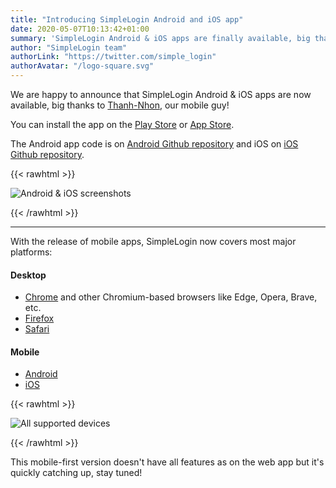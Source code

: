 ```yaml
---
title: "Introducing SimpleLogin Android and iOS app"
date: 2020-05-07T10:13:42+01:00
summary: 'SimpleLogin Android & iOS apps are finally available, big thanks to [Thanh-Nhon](/about), our iOS/Mac/Android expert!'
author: "SimpleLogin team"
authorLink: "https://twitter.com/simple_login"
authorAvatar: "/logo-square.svg"
---
```


We are happy to announce that SimpleLogin Android & iOS apps are now available, big thanks to [Thanh-Nhon](/about), our mobile guy!

You can install the app on the [Play Store](https://play.google.com/store/apps/details?id=io.simplelogin.android) or
[App Store](https://apps.apple.com/us/app/simplelogin-anti-spam/id1494359858).

The Android app code is on [Android Github repository](https://github.com/simple-login/Simple-Login-Android) and iOS on [iOS Github repository](https://github.com/simple-login/Simple-Login-iOS).

{{< rawhtml >}}
<p align="left">
    <img src="/blog/mobile.png" class="img-fluid" style="max-height: 350px" alt="Android & iOS screenshots">
</p>
{{< /rawhtml >}}

---

With the release of mobile apps, SimpleLogin now covers most major platforms:

#### Desktop

* [Chrome](https://chrome.google.com/webstore/detail/simplelogin-extension/dphilobhebphkdjbpfohgikllaljmgbn) and other Chromium-based browsers like Edge, Opera, Brave, etc.
* [Firefox](https://addons.mozilla.org/en-GB/firefox/addon/simplelogin/)
* [Safari](https://apps.apple.com/us/app/simplelogin/id1494051017?mt=12&fbclid=IwAR0M0nnEKgoieMkmx91TSXrtcScj7GouqRxGgXeJz2un_5ydhIKlbAI79Io)

#### Mobile

- [Android](https://play.google.com/store/apps/details?id=io.simplelogin.android)
- [iOS](https://apps.apple.com/us/app/simplelogin-anti-spam/id1494359858)

{{< rawhtml >}}
<p align="left">
    <img src="/blog/devices.png" class="img-fluid" style="max-height: 450px" alt="All supported devices">
</p>
{{< /rawhtml >}}

This mobile-first version doesn't have all features as on the web app but it's quickly catching up, stay tuned!


